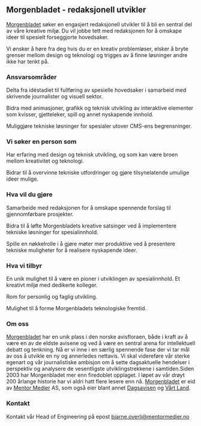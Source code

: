 ## Morgenbladet - redaksjonell utvikler

[Morgenbladet](https://www.morgenbladet.no) søker en engasjert redaksjonell utvikler til å bli en sentral del av våre kreative miljø. Du vil jobbe tett med redaksjonen for å omskape ideer til spesielt forseggjorte hovedsaker.

Vi ønsker å høre fra deg hvis du er en kreativ problemløser, elsker å bryte grenser mellom design og teknologi og trigges av å finne løsninger andre ikke har tenkt på.

### Ansvarsområder

Delta fra idéstadiet til fullføring av spesielle hovedsaker i samarbeid med skrivende journalister og visuell sektor.

Bidra med animasjoner, grafikk og teknisk utvikling av interaktive elementer som kvisser, gjetteleker, spill og annet nyskapende innhold.

Muliggjøre tekniske løsninger for spesialer utover CMS-ens begrensninger.

### Vi søker en person som

Har erfaring med design og teknisk utvikling, og som kan være broen mellom kreativitet og teknologi.

Bidrar til å overvinne tekniske utfordringer og gjøre tilsynelatende umulige ideer mulige.

### Hva vil du gjøre

Samarbeide med redaksjonen for å omskape spennende forslag til gjennomførbare prosjekter.

Bidra til å løfte Morgenbladets kreative satsinger ved å implementere tekniske løsninger for spesialinnhold.

Spille en nøkkelrolle i å gjøre møter mer produktive ved å presentere tekniske muligheter for å realisere nyskapende ideer.

### Hva vi tilbyr

En unik mulighet til å være en pioner i utviklingen av spesialinnhold. Et kreativt miljø med dedikerte kolleger.

Rom for personlig og faglig utvikling.

Mulighet til å forme Morgenbladets teknologiske fremtid.

### Om oss

[Morgenbladet](https://www.morgenbladet.no) har en unik plass i den norske avisfloraen, både i kraft av å være en av de eldste avisene og ved å være en sentral arena for intellektuell debatt og tenkning. Nå er vi inne i en særlig spennende fase der vi tar mål av oss å utvikle en ny og annerledes nettavis. Vi skal videreføre vår sterke egenart og vår journalistiske ambisjon om å sette dagsaktuelle hendelser i perspektiv og analysere de vesentligste utviklingstrekkene i samtiden.Siden 2003 har Morgenbladet mer enn firedoblet opplaget. I løpet av vår drøyt 200 årlange historie har vi aldri hatt flere lesere enn nå. [Morgenbladet](https://www.morgenbladet.no) er eid av [Mentor Medier](https://www.mentormedier.no) AS, som også eier blant annet [Dagsavisen](https://www.dagsavisen.no) og [Vårt Land](https://www.vl.no).

### Kontakt

Kontakt vår Head of Engineering på epost bjarne.overli@mentormedier.no
